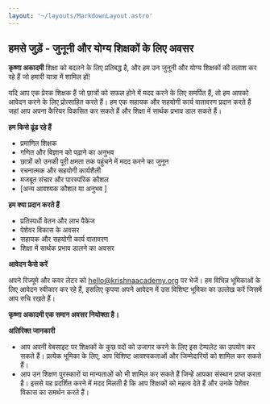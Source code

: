 ```yaml
---
layout: '~/layouts/MarkdownLayout.astro'
---
```


## हमसे जुड़ें - जुनूनी और योग्य शिक्षकों के लिए अवसर

**कृष्णा अकादमी** शिक्षा को बदलने के लिए प्रतिबद्ध है, और हम उन जुनूनी और योग्य शिक्षकों की तलाश कर रहे हैं जो हमारी यात्रा में शामिल हों! 

यदि आप एक प्रेरक शिक्षक हैं जो छात्रों को सफल होने में मदद करने के लिए समर्पित हैं, तो हम आपको आवेदन करने के लिए प्रोत्साहित करते हैं। हम एक सहायक और सहयोगी कार्य वातावरण प्रदान करते हैं जहां आप अपना कैरियर विकसित कर सकते हैं और शिक्षा में सार्थक प्रभाव डाल सकते हैं।

**हम किसे ढूंढ रहे हैं**

* प्रमाणित शिक्षक
* गणित और विज्ञान को पढ़ाने का अनुभव
* छात्रों को उनकी पूरी क्षमता तक पहुंचने में मदद करने का जुनून
* रचनात्मक और सहयोगी कार्यशैली
* मजबूत संचार और पारस्परिक कौशल
* [अन्य आवश्यक कौशल या अनुभव ]

**हम क्या प्रदान करते हैं**

* प्रतिस्पर्धी वेतन और लाभ पैकेज
* पेशेवर विकास के अवसर
* सहायक और सहयोगी कार्य वातावरण
* शिक्षा में सार्थक प्रभाव डालने का अवसर

**आवेदन कैसे करें**

अपने रिज्यूमे और कवर लेटर को hello@krishnaacademy.org पर भेजें। हम विभिन्न भूमिकाओं के लिए आवेदन स्वीकार कर रहे हैं, इसलिए कृपया अपने आवेदन में उस विशिष्ट भूमिका का उल्लेख करें जिसमें आप रुचि रखते हैं।

**कृष्णा अकादमी एक समान अवसर नियोक्ता है।**

**अतिरिक्त जानकारी**

* आप अपनी वेबसाइट पर शिक्षकों के कुछ पदों को उजागर करने के लिए इस टेम्पलेट का उपयोग कर सकते हैं। प्रत्येक भूमिका के लिए, आप विशिष्ट आवश्यकताओं और जिम्मेदारियों को शामिल कर सकते हैं।
* आप उन शिक्षण पुरस्कारों या मान्यताओं को भी शामिल कर सकते हैं जिन्हें आपका संस्थान प्राप्त करता है। इससे यह प्रदर्शित करने में मदद मिलती है कि आप शिक्षकों को महत्व देते हैं और उनके पेशेवर विकास का समर्थन करते हैं। 